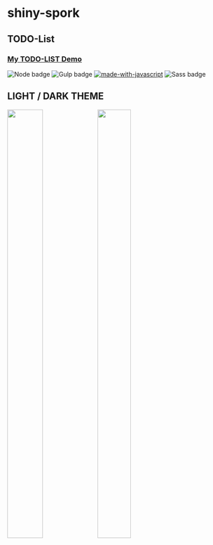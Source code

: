 # shiny-spork
## TODO-List 
### [My TODO-LIST Demo](https://jinsunkimdev.github.io/shiny-spork/)

![Node badge](https://img.shields.io/badge/node-v17.0.1-brightgreen.svg)
![Gulp badge](https://img.shields.io/badge/Made%20with-gulp-%23CF4647?style=plastic&logo=gulp)
[![made-with-javascript](https://img.shields.io/badge/Made%20with-javascript-%23F7DF1E?style=plastic&logo=javascript)](https://developer.mozilla.org/ko/docs/Web/JavaScript)
![Sass badge](https://img.shields.io/badge/Made%20with-sass-%23CC6699?style=plastic&logo=sass)


## LIGHT / DARK THEME
<div>
 <img src= "https://user-images.githubusercontent.com/69026725/150532416-854ffec1-d9c0-45c9-aee0-fb33d5e8cc20.png", width= "40%", height= "50%">
 <img src= "https://user-images.githubusercontent.com/69026725/151158854-9687e4e3-0019-4cdf-83f2-016ccd22d9fe.png", width= "39%", height= "50%">
</div>
